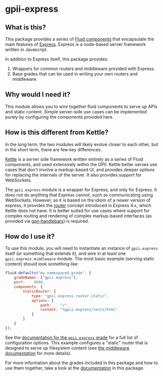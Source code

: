 # gpii-express

## What is this?

This package provides a series of [Fluid components](https://github.com/fluid-project/infusion-docs/blob/master/src/documents/UnderstandingInfusionComponents.md)
that encapsulate the main features of [Express](http://expressjs.com/).  Express is a node-based server framework
written in Javascript.

In addition to Express itself, this package provides:

1. Wrappers for common routers and middleware provided with Express.
2. Base grades that can be used in writing your own routers and middleware.

## Why would I need it?

This module allows you to wire together fluid components to serve up APIs and static content.  Simple server-side use
cases can be implemented purely by configuring the components provided here.

## How is this different from Kettle?

In the long term, the two modules will likely evolve closer to each other, but in the short term, there are few key
differences.

[Kettle](https://github.com/GPII/kettle) is a server side framework written entirely as a series of Fluid components,
and used extensively within the GPII.  Kettle better serves use cases that don't involve a markup-based UI, and provides
deeper options for replacing the internals of the server.  It also provides support for WebSockets.

The `gpii.express` module is a wrapper for Express, and only for Express.  It does not do anything that Express cannot,
such as communicating using WebSockets.  However, as it is based on the idiom of a newer version of express, it provides
the [router](router.md) concept introduced in Express 4.x, which Kettle does not have.  It is better suited for use
cases where support for complex routing and rendering of complex markup-based interfaces (as provided via
[gpii-handlebars](https://github.com/GPII/gpii-handlebars)) is required.

## How do I use it?

To use this module, you will need to instantiate an instance of `gpii.express` itself (or something that extends it),
and wire in at least one `gpii.express.middleware` module.  The most basic example (serving static content) should look
something like:

```javascript
fluid.defaults("my.namespaced.grade", {
    gradeNames: ["gpii.express"],
    port:    8080,
    components: {
        staticRouter: {
            type: "gpii.express.router.static",
            options: {
                path:    "/",
                content: "%gpii-express/tests/html"
            }
        }
    }
});
```

See the [documentation for the `gpii.express` grade](./docs/express.md) for a full list of configuration options.  This
example configures a "static" router that is designed to serve up filesystem content (see [the middleware
documentation](./docs/middleware.md) for more details).

For more information about the grades included in this package and how to use them together, take a look at the
[documentation](./docs/express.md) in this package.
